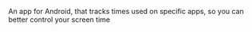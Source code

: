 An app for Android, that tracks times used on specific apps, so you can better control your screen time
